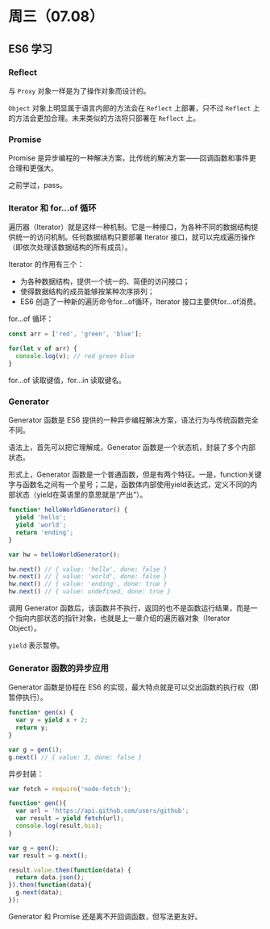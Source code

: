 # 周三（07.08）

## ES6 学习

### Reflect

与 `Proxy` 对象一样是为了操作对象而设计的。

`Object` 对象上明显属于语言内部的方法会在 `Reflect` 上部署，只不过 `Reflect` 上的方法会更加合理。未来类似的方法将只部署在 `Reflect` 上。

### Promise

Promise 是异步编程的一种解决方案，比传统的解决方案——回调函数和事件更合理和更强大。

之前学过，pass。

### Iterator 和 for...of 循环

遍历器（Iterator）就是这样一种机制。它是一种接口，为各种不同的数据结构提供统一的访问机制。任何数据结构只要部署 Iterator 接口，就可以完成遍历操作（即依次处理该数据结构的所有成员）。

Iterator 的作用有三个：

- 为各种数据结构，提供一个统一的、简便的访问接口；
- 使得数据结构的成员能够按某种次序排列；
- ES6 创造了一种新的遍历命令for...of循环，Iterator 接口主要供for...of消费。

for...of 循环：

```javascript
const arr = ['red', 'green', 'blue'];

for(let v of arr) {
  console.log(v); // red green blue
}
```

for...of 读取键值，for...in 读取键名。

### Generator

Generator 函数是 ES6 提供的一种异步编程解决方案，语法行为与传统函数完全不同。

语法上，首先可以把它理解成，Generator 函数是一个状态机，封装了多个内部状态。

形式上，Generator 函数是一个普通函数，但是有两个特征。一是，function关键字与函数名之间有一个星号；二是，函数体内部使用yield表达式，定义不同的内部状态（yield在英语里的意思就是“产出”）。

```javascript
function* helloWorldGenerator() {
  yield 'hello';
  yield 'world';
  return 'ending';
}

var hw = helloWorldGenerator();

hw.next() // { value: 'hello', done: false }
hw.next() // { value: 'world', done: false }
hw.next() // { value: 'ending', done: true }
hw.next() // { value: undefined, done: true }
```

调用 Generator 函数后，该函数并不执行，返回的也不是函数运行结果，而是一个指向内部状态的指针对象，也就是上一章介绍的遍历器对象（Iterator Object）。

`yield` 表示暂停。

### Generator 函数的异步应用

Generator 函数是协程在 ES6 的实现，最大特点就是可以交出函数的执行权（即暂停执行）。

```javascript
function* gen(x) {
  var y = yield x + 2;
  return y;
}

var g = gen(1);
g.next() // { value: 3, done: false }
```

异步封装：

```javascript
var fetch = require('node-fetch');

function* gen(){
  var url = 'https://api.github.com/users/github';
  var result = yield fetch(url);
  console.log(result.bio);
}

var g = gen();
var result = g.next();

result.value.then(function(data) {
  return data.json();
}).then(function(data){
  g.next(data);
});
```

Generator 和 Promise 还是离不开回调函数，但写法更友好。
